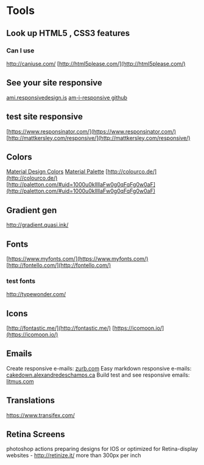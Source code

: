 # Tools

## Look up HTML5 , CSS3 features

### Can I use
http://caniuse.com/
[http://html5please.com/](http://html5please.com/)

## See your site responsive
[ami.responsivedesign.is](http://ami.responsivedesign.is/)
[am-i-responsive github](https://github.com/justincavery/am-i-responsive)

## test site responsive
[https://www.responsinator.com/](https://www.responsinator.com/)
[http://mattkersley.com/responsive/](http://mattkersley.com/responsive/)

## Colors
[Material Design Colors](http://www.designskilz.com/colors/)
[Material Palette](http://www.materialpalette.com/)
[http://colourco.de/](http://colourco.de/)
[http://paletton.com/#uid=1000u0kllllaFw0g0qFqFg0w0aF](http://paletton.com/#uid=1000u0kllllaFw0g0qFqFg0w0aF)

## Gradient gen
http://gradient.quasi.ink/

## Fonts
[https://www.myfonts.com/](https://www.myfonts.com/)
[http://fontello.com/](http://fontello.com/)

### test fonts
http://typewonder.com/

## Icons
[http://fontastic.me/](http://fontastic.me/)
[https://icomoon.io/](https://icomoon.io/)

## Emails
Create responsive e-mails: [zurb.com](http://foundation.zurb.com/emails.html)
Easy markdown responsive e-mails: [cakedown.alexandredeschamps.ca](http://cakedown.alexandredeschamps.ca/)
Build test and see responsive emails: [litmus.com](https://litmus.com/)

## Translations
https://www.transifex.com/

## Retina Screens
photoshop actions preparing designs for IOS or optimized for Retina-display websites - http://retinize.it/
more than 300px per inch


